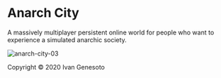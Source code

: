 # Anarch City
A massively multiplayer persistent online world for people who want to experience a simulated anarchic society.

![anarch-city-03](https://user-images.githubusercontent.com/26069066/27044016-f757721a-4f50-11e7-89c6-b85c34815aaf.gif)


Copyright © 2020 Ivan Genesoto
